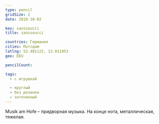 ```yaml
---
type: pencil
gridSize: 2
date: 2018-10-02

key: sanssoucci
title: sanssoucci

countries: Германия
cities: Потсдам
latlng: 52.401122, 13.011853
geo: DEU

pencilCount:

tags:
  - с игрушкой

  - круглый
  - без резинки
  - заточенный
---
```


Musik am Hofe – придворная музыка. На конце нота, металлическая, тяжелая.
